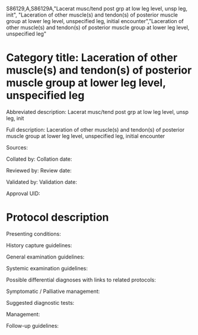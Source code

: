 S86129,A,S86129A,"Lacerat musc/tend post grp at low leg level, unsp leg, init", "Laceration of other muscle(s) and tendon(s) of posterior muscle group at lower leg level, unspecified leg, initial encounter","Laceration of other muscle(s) and tendon(s) of posterior muscle group at lower leg level, unspecified leg"
# Category title: Laceration of other muscle(s) and tendon(s) of posterior muscle group at lower leg level, unspecified leg

Abbreviated description: Lacerat musc/tend post grp at low leg level, unsp leg, init

Full description: Laceration of other muscle(s) and tendon(s) of posterior muscle group at lower leg level, unspecified leg, initial encounter

Sources:

Collated by:
Collation date:

Reviewed by:
Review date:

Validated by:
Validation date:

Approval UID:

# Protocol description

Presenting conditions:

History capture guidelines:

General examination guidelines:

Systemic examination guidelines:

Possible differential diagnoses with links to related protocols:

Symptomatic / Palliative management:

Suggested diagnostic tests:

Management:

Follow-up guidelines:
